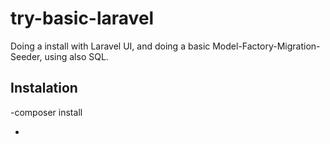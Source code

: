 # try-basic-laravel

Doing a install with Laravel UI, and doing a basic Model-Factory-Migration-Seeder, using also SQL.

## Instalation

-composer install

-